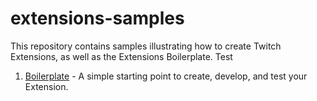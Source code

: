 # extensions-samples
This repository contains samples illustrating how to create Twitch Extensions, as well as the Extensions Boilerplate. Test

1. [Boilerplate](https://github.com/TwitchDev/extensions-samples/tree/master/boilerplate) -  A simple starting point to create, develop, and test your Extension.
